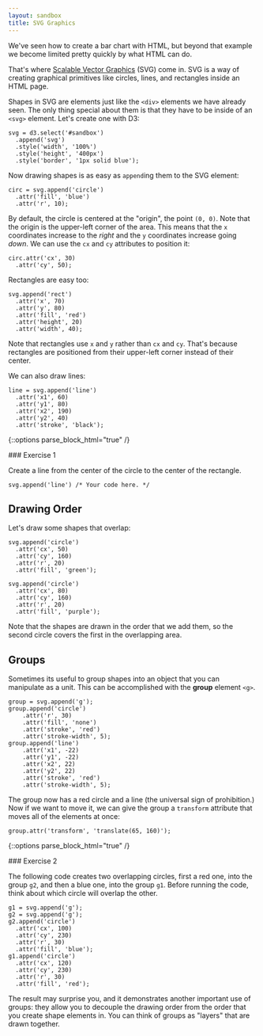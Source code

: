 ```yaml
---
layout: sandbox
title: SVG Graphics
---
```


We've seen how to create a bar chart with HTML, but beyond that example we become limited pretty quickly by what HTML can do.

That's where [Scalable Vector Graphics](https://developer.mozilla.org/en-US/docs/Web/SVG) (SVG) come in. SVG is a way of creating graphical primitives like circles, lines, and rectangles inside an HTML page.

Shapes in SVG are elements just like the `<div>` elements we have already seen. The only thing special about them is that they have to be inside of an `<svg>` element. Let's create one with D3:

    svg = d3.select('#sandbox')
      .append('svg')
      .style('width', '100%')
      .style('height', '400px')
      .style('border', '1px solid blue');

Now drawing shapes is as easy as `append`ing them to the SVG element:

    circ = svg.append('circle')
      .attr('fill', 'blue')
      .attr('r', 10);

By default, the circle is centered at the "origin", the point `(0, 0)`. Note that the origin is the upper-left corner of the area. This means that the `x` coordinates increase to the *right* and the `y` coordinates increase going *down*. We can use the `cx` and `cy` attributes to position it:

    circ.attr('cx', 30)
      .attr('cy', 50);

Rectangles are easy too:

    svg.append('rect')
      .attr('x', 70)
      .attr('y', 80)
      .attr('fill', 'red')
      .attr('height', 20)
      .attr('width', 40);

Note that rectangles use `x` and `y` rather than `cx` and `cy`. That's because rectangles are positioned from their upper-left corner instead of their center.

We can also draw lines:

    line = svg.append('line')
      .attr('x1', 60)
      .attr('y1', 80)
      .attr('x2', 190)
      .attr('y2', 40)
      .attr('stroke', 'black');

{::options parse_block_html="true" /}
<div class="exercise">
### Exercise 1

Create a line from the center of the circle to the center of the rectangle.

    svg.append('line') /* Your code here. */

</div>

## Drawing Order

Let's draw some shapes that overlap:

    svg.append('circle')
      .attr('cx', 50)
      .attr('cy', 160)
      .attr('r', 20)
      .attr('fill', 'green');
    
    svg.append('circle')
      .attr('cx', 80)
      .attr('cy', 160)
      .attr('r', 20)
      .attr('fill', 'purple');

Note that the shapes are drawn in the order that we add them, so the second circle covers the first in the overlapping area.

## Groups

Sometimes its useful to group shapes into an object that you can manipulate as a unit. This can be accomplished with the **group** element `<g>`.

    group = svg.append('g');
    group.append('circle')
        .attr('r', 30)
        .attr('fill', 'none')
        .attr('stroke', 'red')
        .attr('stroke-width', 5);
    group.append('line')
        .attr('x1', -22)
        .attr('y1', -22)
        .attr('x2', 22)
        .attr('y2', 22)
        .attr('stroke', 'red')
        .attr('stroke-width', 5);

The group now has a red circle and a line (the universal sign of prohibition.) Now if we want to move it, we can give the group a `transform` attribute that moves all of the elements at once:

    group.attr('transform', 'translate(65, 160)');

{::options parse_block_html="true" /}
<div class="exercise">
### Exercise 2

The following code creates two overlapping circles, first a red one, into the group `g2`, and then a blue one, into the group `g1`. Before running the code, think about which circle will overlap the other.

    g1 = svg.append('g');
    g2 = svg.append('g');
    g2.append('circle')
      .attr('cx', 100)
      .attr('cy', 230)
      .attr('r', 30)
      .attr('fill', 'blue');
    g1.append('circle')
      .attr('cx', 120)
      .attr('cy', 230)
      .attr('r', 30)
      .attr('fill', 'red');

The result may surprise you, and it demonstrates another important use of groups: they allow you to decouple the drawing order from the order that you create shape elements in. You can think of groups as "layers" that are drawn together.
</div>